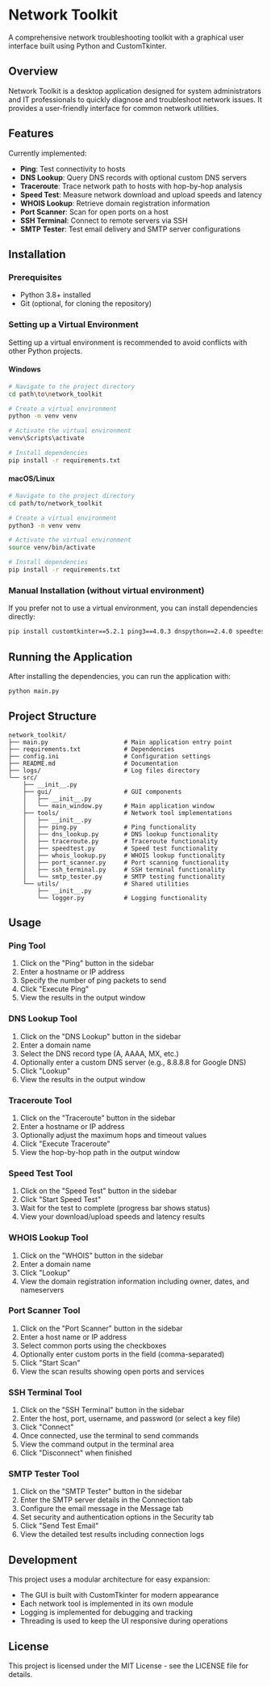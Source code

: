 # Network Toolkit

A comprehensive network troubleshooting toolkit with a graphical user interface built using Python and CustomTkinter.

## Overview

Network Toolkit is a desktop application designed for system administrators and IT professionals to quickly diagnose and troubleshoot network issues. It provides a user-friendly interface for common network utilities.

## Features

Currently implemented:
- **Ping**: Test connectivity to hosts
- **DNS Lookup**: Query DNS records with optional custom DNS servers
- **Traceroute**: Trace network path to hosts with hop-by-hop analysis
- **Speed Test**: Measure network download and upload speeds and latency
- **WHOIS Lookup**: Retrieve domain registration information
- **Port Scanner**: Scan for open ports on a host
- **SSH Terminal**: Connect to remote servers via SSH
- **SMTP Tester**: Test email delivery and SMTP server configurations

## Installation

### Prerequisites

- Python 3.8+ installed
- Git (optional, for cloning the repository)

### Setting up a Virtual Environment

Setting up a virtual environment is recommended to avoid conflicts with other Python projects.

#### Windows

```bash
# Navigate to the project directory
cd path\to\network_toolkit

# Create a virtual environment
python -m venv venv

# Activate the virtual environment
venv\Scripts\activate

# Install dependencies
pip install -r requirements.txt
```

#### macOS/Linux

```bash
# Navigate to the project directory
cd path/to/network_toolkit

# Create a virtual environment
python3 -m venv venv

# Activate the virtual environment
source venv/bin/activate

# Install dependencies
pip install -r requirements.txt
```

### Manual Installation (without virtual environment)

If you prefer not to use a virtual environment, you can install dependencies directly:

```bash
pip install customtkinter==5.2.1 ping3==4.0.3 dnspython==2.4.0 speedtest-cli==2.1.3 python-whois==0.8.0
```

## Running the Application

After installing the dependencies, you can run the application with:

```bash
python main.py
```

## Project Structure

```
network_toolkit/
├── main.py                     # Main application entry point
├── requirements.txt            # Dependencies
├── config.ini                  # Configuration settings
├── README.md                   # Documentation
├── logs/                       # Log files directory
└── src/
    ├── __init__.py
    ├── gui/                    # GUI components
    │   ├── __init__.py
    │   └── main_window.py      # Main application window
    ├── tools/                  # Network tool implementations
    │   ├── __init__.py
    │   ├── ping.py             # Ping functionality
    │   ├── dns_lookup.py       # DNS lookup functionality
    │   ├── traceroute.py       # Traceroute functionality
    │   ├── speedtest.py        # Speed test functionality
    │   ├── whois_lookup.py     # WHOIS lookup functionality
    │   ├── port_scanner.py     # Port scanning functionality
    │   ├── ssh_terminal.py     # SSH terminal functionality
    │   └── smtp_tester.py      # SMTP testing functionality
    └── utils/                  # Shared utilities
        ├── __init__.py
        └── logger.py           # Logging functionality
```

## Usage

### Ping Tool

1. Click on the "Ping" button in the sidebar
2. Enter a hostname or IP address
3. Specify the number of ping packets to send
4. Click "Execute Ping"
5. View the results in the output window

### DNS Lookup Tool

1. Click on the "DNS Lookup" button in the sidebar
2. Enter a domain name
3. Select the DNS record type (A, AAAA, MX, etc.)
4. Optionally enter a custom DNS server (e.g., 8.8.8.8 for Google DNS)
5. Click "Lookup"
6. View the results in the output window

### Traceroute Tool

1. Click on the "Traceroute" button in the sidebar
2. Enter a hostname or IP address
3. Optionally adjust the maximum hops and timeout values
4. Click "Execute Traceroute"
5. View the hop-by-hop path in the output window

### Speed Test Tool

1. Click on the "Speed Test" button in the sidebar
2. Click "Start Speed Test"
3. Wait for the test to complete (progress bar shows status)
4. View your download/upload speeds and latency results

### WHOIS Lookup Tool

1. Click on the "WHOIS" button in the sidebar
2. Enter a domain name
3. Click "Lookup"
4. View the domain registration information including owner, dates, and nameservers

### Port Scanner Tool

1. Click on the "Port Scanner" button in the sidebar
2. Enter a host name or IP address
3. Select common ports using the checkboxes
4. Optionally enter custom ports in the field (comma-separated)
5. Click "Start Scan"
6. View the scan results showing open ports and services

### SSH Terminal Tool

1. Click on the "SSH Terminal" button in the sidebar
2. Enter the host, port, username, and password (or select a key file)
3. Click "Connect"
4. Once connected, use the terminal to send commands
5. View the command output in the terminal area
6. Click "Disconnect" when finished

### SMTP Tester Tool

1. Click on the "SMTP Tester" button in the sidebar
2. Enter the SMTP server details in the Connection tab
3. Configure the email message in the Message tab
4. Set security and authentication options in the Security tab
5. Click "Send Test Email"
6. View the detailed test results including connection logs

## Development

This project uses a modular architecture for easy expansion:

- The GUI is built with CustomTkinter for modern appearance
- Each network tool is implemented in its own module
- Logging is implemented for debugging and tracking
- Threading is used to keep the UI responsive during operations

## License

This project is licensed under the MIT License - see the LICENSE file for details.
